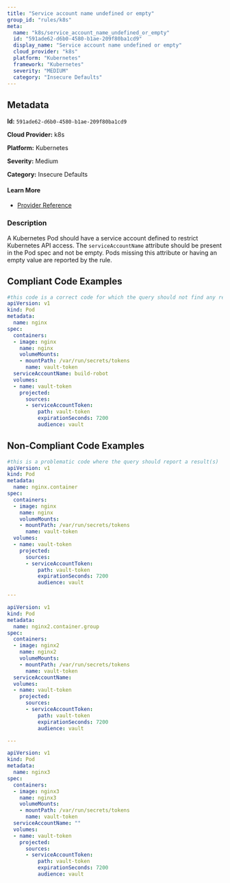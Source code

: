 ```yaml
---
title: "Service account name undefined or empty"
group_id: "rules/k8s"
meta:
  name: "k8s/service_account_name_undefined_or_empty"
  id: "591ade62-d6b0-4580-b1ae-209f80ba1cd9"
  display_name: "Service account name undefined or empty"
  cloud_provider: "k8s"
  platform: "Kubernetes"
  framework: "Kubernetes"
  severity: "MEDIUM"
  category: "Insecure Defaults"
---
```

## Metadata

**Id:** `591ade62-d6b0-4580-b1ae-209f80ba1cd9`

**Cloud Provider:** k8s

**Platform:** Kubernetes

**Severity:** Medium

**Category:** Insecure Defaults

#### Learn More

 - [Provider Reference](https://kubernetes.io/docs/tasks/configure-pod-container/configure-service-account/)

### Description

 A Kubernetes Pod should have a service account defined to restrict Kubernetes API access. The `serviceAccountName` attribute should be present in the Pod spec and not be empty. Pods missing this attribute or having an empty value are reported by the rule.


## Compliant Code Examples
```yaml
#this code is a correct code for which the query should not find any result
apiVersion: v1
kind: Pod
metadata:
  name: nginx
spec:
  containers:
  - image: nginx
    name: nginx
    volumeMounts:
    - mountPath: /var/run/secrets/tokens
      name: vault-token
  serviceAccountName: build-robot
  volumes:
  - name: vault-token
    projected:
      sources:
      - serviceAccountToken:
          path: vault-token
          expirationSeconds: 7200
          audience: vault
```
## Non-Compliant Code Examples
```yaml
#this is a problematic code where the query should report a result(s)
apiVersion: v1
kind: Pod
metadata:
  name: nginx.container
spec:
  containers:
  - image: nginx
    name: nginx
    volumeMounts:
    - mountPath: /var/run/secrets/tokens
      name: vault-token
  volumes:
  - name: vault-token
    projected:
      sources:
      - serviceAccountToken:
          path: vault-token
          expirationSeconds: 7200
          audience: vault

---

apiVersion: v1
kind: Pod
metadata:
  name: nginx2.container.group
spec:
  containers:
  - image: nginx2
    name: nginx2
    volumeMounts:
    - mountPath: /var/run/secrets/tokens
      name: vault-token
  serviceAccountName:
  volumes:
  - name: vault-token
    projected:
      sources:
      - serviceAccountToken:
          path: vault-token
          expirationSeconds: 7200
          audience: vault

---

apiVersion: v1
kind: Pod
metadata:
  name: nginx3
spec:
  containers:
  - image: nginx3
    name: nginx3
    volumeMounts:
    - mountPath: /var/run/secrets/tokens
      name: vault-token
  serviceAccountName: ""
  volumes:
  - name: vault-token
    projected:
      sources:
      - serviceAccountToken:
          path: vault-token
          expirationSeconds: 7200
          audience: vault


```